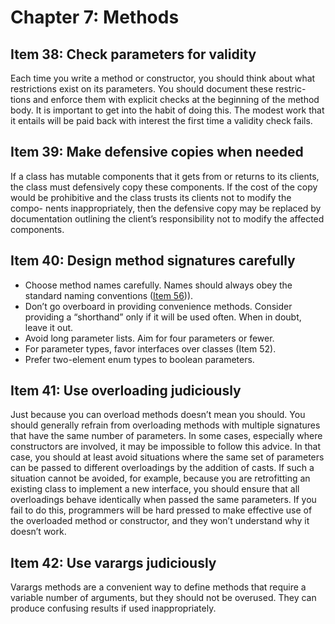 # Chapter 7: Methods

## Item 38: Check parameters for validity

Each time you write a method or constructor, you should think about what restrictions exist on its parameters. You should document these restric- tions and enforce them with explicit checks at the beginning of the method body. It is important to get into the habit of doing this. The modest work that it entails will be paid back with interest the first time a validity check fails.

## Item 39: Make defensive copies when needed

If a class has mutable components that it gets from or returns to its clients, the class must defensively copy these components. If the cost of the copy would be prohibitive and the class trusts its clients not to modify the compo- nents inappropriately, then the defensive copy may be replaced by documentation outlining the client’s responsibility not to modify the affected components.

## Item 40: Design method signatures carefully

- Choose method names carefully. Names should always obey the standard naming conventions ([Item 56](chapter-8.md#item-56-adhere-to-generally-accepted-naming-conventions))).
- Don’t go overboard in providing convenience methods. Consider providing a “shorthand” only if it will be used often. When in doubt, leave it out.
- Avoid long parameter lists. Aim for four parameters or fewer.
- For parameter types, favor interfaces over classes (Item 52).
- Prefer two-element enum types to boolean parameters.

## Item 41: Use overloading judiciously

Just because you can overload methods doesn’t mean you should. You should generally refrain from overloading methods with multiple signatures that have the same number of parameters. In some cases, especially where constructors are involved, it may be impossible to follow this advice. In that case, you should at least avoid situations where the same set of parameters can be passed to different overloadings by the addition of casts. If such a situation cannot be avoided, for example, because you are retrofitting an existing class to implement a new interface, you should ensure that all overloadings behave identically when passed the same parameters. If you fail to do this, programmers will be hard pressed to make effective use of the overloaded method or constructor, and they won’t understand why it doesn’t work.

## Item 42: Use varargs judiciously

Varargs methods are a convenient way to define methods that require a variable number of arguments, but they should not be overused. They can produce confusing results if used inappropriately.
